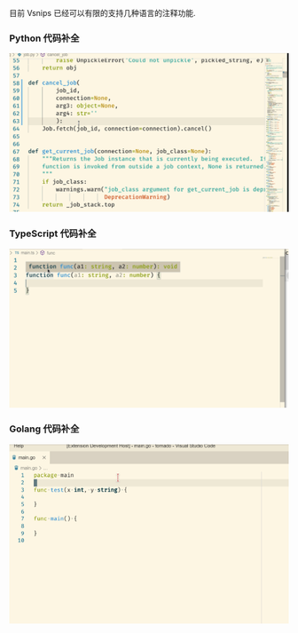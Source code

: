 
目前 Vsnips 已经可以有限的支持几种语言的注释功能.


### Python 代码补全

![](../img/comments_python.gif)

### TypeScript 代码补全

![](../img/comments_ts.gif)

### Golang 代码补全

![](../img/comments_golang.gif)